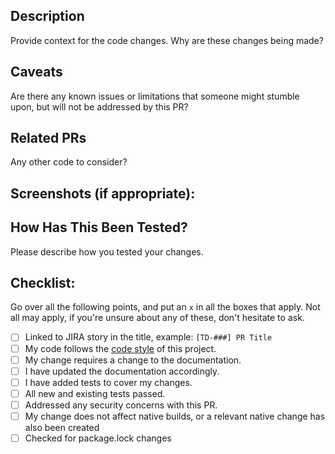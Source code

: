 ## Description
Provide context for the code changes. Why are these changes being made?

## Caveats
Are there any known issues or limitations that someone might stumble upon, but will not be addressed by this PR?

## Related PRs
Any other code to consider?

## Screenshots (if appropriate):

## How Has This Been Tested?
Please describe how you tested your changes.

## Checklist:
Go over all the following points, and put an `x` in all the boxes that apply. Not all may apply, if you're unsure about any of these, don't hesitate to ask.

- [ ] Linked to JIRA story in the title, example: `[TD-###] PR Title`
- [ ] My code follows the [code style](https://tiled.atlassian.net/l/cp/Cus6bQVH) of this project.
- [ ] My change requires a change to the documentation.
- [ ] I have updated the documentation accordingly.
- [ ] I have added tests to cover my changes.
- [ ] All new and existing tests passed.
- [ ] Addressed any security concerns with this PR.
- [ ] My change does not affect native builds, or a relevant native change has also been created
- [ ] Checked for package.lock changes

